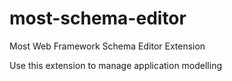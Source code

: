 # most-schema-editor

Most Web Framework Schema Editor Extension

Use this extension to manage application modelling
